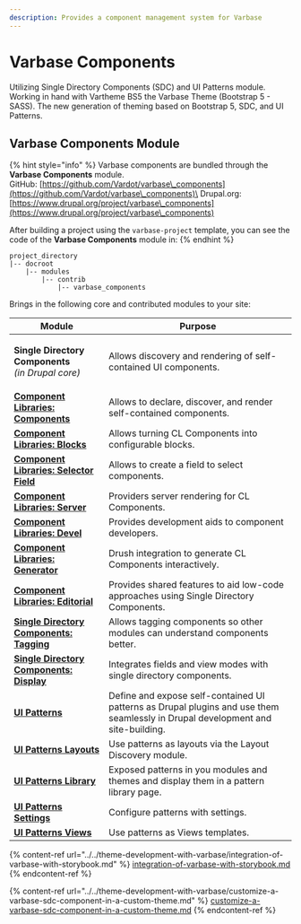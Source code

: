 ```yaml
---
description: Provides a component management system for Varbase
---
```


# Varbase Components

Utilizing Single Directory Components (SDC) and UI Patterns module. Working in hand with Vartheme BS5 the Varbase Theme (Bootstrap 5 - SASS). The new generation of theming based on Bootstrap 5, SDC, and UI Patterns.

## Varbase Components Module

{% hint style="info" %}
Varbase components are bundled through the **Varbase Components** module.\
GitHub: [https://github.com/Vardot/varbase\_components](https://github.com/Vardot/varbase\_components)\
Drupal.org: [https://www.drupal.org/project/varbase\_components](https://www.drupal.org/project/varbase\_components)

After building a project using the `varbase-project` template, you can see the code of the **Varbase Components** module in:
{% endhint %}

```
project_directory
|-- docroot
    |-- modules
        |-- contrib
            |-- varbase_components
```

Brings in the following core and contributed modules to your site:

| Module                                                                                        | Purpose                                                                                                                         |
| --------------------------------------------------------------------------------------------- | ------------------------------------------------------------------------------------------------------------------------------- |
| <p><strong>Single Directory Components</strong><br><em>(in Drupal core)</em></p>              | Allows discovery and rendering of self-contained UI components.                                                                 |
| [**Component Libraries: Components**](https://www.drupal.org/project/cl\_components)          | Allows to declare, discover, and render self-contained components.                                                              |
| [**Component Libraries: Blocks**](https://www.drupal.org/project/cl\_block)                   | Allows turning CL Components into configurable blocks.                                                                          |
| [**Component Libraries: Selector Field**](https://www.drupal.org/project/cl\_selector\_field) | Allows to create a field to select components.                                                                                  |
| [**Component Libraries: Server**](https://www.drupal.org/project/cl\_server)                  | Providers server rendering for CL Components.                                                                                   |
| [**Component Libraries: Devel**](https://www.drupal.org/project/cl\_devel)                    | Provides development aids to component developers.                                                                              |
| [**Component Libraries: Generator**](https://www.drupal.org/project/cl\_generator)            | Drush integration to generate CL Components interactively.                                                                      |
| [**Component Libraries: Editorial**](https://www.drupal.org/project/cl\_editorial)            | Provides shared features to aid low-code approaches using Single Directory Components.                                          |
| [**Single Directory Components: Tagging**](https://www.drupal.org/project/cl\_editorial)      | Allows tagging components so other modules can understand components better.                                                    |
| [**Single Directory Components: Display**](https://www.drupal.org/project/sdc\_display)       | Integrates fields and view modes with single directory components.                                                              |
| [**UI Patterns**](https://www.drupal.org/project/ui\_patterns)                                | Define and expose self-contained UI patterns as Drupal plugins and use them seamlessly in Drupal development and site-building. |
| [**UI Patterns Layouts**](https://www.drupal.org/project/ui\_patterns)                        | Use patterns as layouts via the Layout Discovery module.                                                                        |
| [**UI Patterns Library**](https://www.drupal.org/project/ui\_patterns)                        | Exposed patterns in you modules and themes and display them in a pattern library page.                                          |
| [**UI Patterns Settings**](https://www.drupal.org/project/ui\_patterns\_settings)             | Configure patterns with settings.                                                                                               |
| [**UI Patterns Views**](https://www.drupal.org/project/ui\_patterns)                          | Use patterns as Views templates.                                                                                                |



{% content-ref url="../../theme-development-with-varbase/integration-of-varbase-with-storybook.md" %}
[integration-of-varbase-with-storybook.md](../../theme-development-with-varbase/integration-of-varbase-with-storybook.md)
{% endcontent-ref %}

{% content-ref url="../../theme-development-with-varbase/customize-a-varbase-sdc-component-in-a-custom-theme.md" %}
[customize-a-varbase-sdc-component-in-a-custom-theme.md](../../theme-development-with-varbase/customize-a-varbase-sdc-component-in-a-custom-theme.md)
{% endcontent-ref %}
